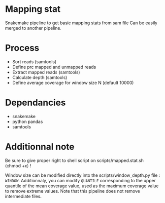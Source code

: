 # Mapping stat

Snakemake pipeline to get basic mapping stats from sam file
Can be easily merged to another pipeline.

# Process

* Sort reads (samtools)
* Define prc mapped and unmapped reads
* Extract mapped reads (samtools)
* Calculate depth (samtools)
* Define average coverage for window size N (default 10000)

# Dependancies

* snakemake
* python pandas
* samtools

# Additionnal note

Be sure to give proper right to shell script on scripts/mapped.stat.sh (chmod +x) !

Window size can be modified directly into the scripts/window_depth.py file : `WINDOW`. Additionnaly, you can modify `QUANTILE` corresponding to the upper quantile of the mean coverage value, used as the maximum coverage value to remove extreme values. Note that this pipeline does not remove intermediate files.